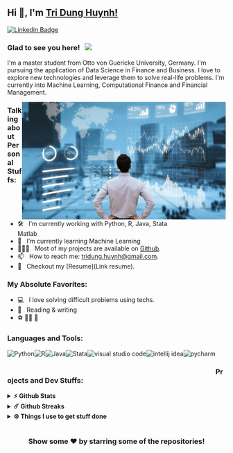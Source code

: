 ## Hi 🤝, I'm [Tri Dung Huynh!](https://github.com/HAKO411)

[![Linkedin Badge](https://img.shields.io/badge/-LinkedIn-0e76a8?style=flat-square&logo=Linkedin&logoColor=white)](https://www.linkedin.com/in/dustin-huynh)
<!--
[![Website Badge](https://img.shields.io/badge/Website-3b5998?style=flat-square&logo=google-chrome&logoColor=white)](https://iampavangandhi.github.io/)
[![Twitter Badge](https://img.shields.io/badge/-Twitter-00acee?style=flat-square&logo=Twitter&logoColor=white)](https://twitter.com/iampavangandhi)
[![Instagram Badge](https://img.shields.io/badge/-Instagram-e4405f?style=flat-square&logo=Instagram&logoColor=white)](https://instagram.com/iampavangandhi/)
[![Telegram Badge](https://img.shields.io/badge/-Telegram-0088cc?style=flat-square&logo=Telegram&logoColor=white)](https://t.me/iampavangandhi)
-->
### Glad to see you here! &nbsp; ![](https://visitor-badge.glitch.me/badge?page_id=HAKO411&style=flat-square&color=0088cc)

I'm a master student from Otto von Guericke University, Germany. I'm pursuing the application of Data Science in Finance and Business. I love to explore new technologies and leverage them to solve real-life problems. I'm currently into Machine Learning, Computational Finance and Financial Management.

<img align="right" height="270" width="470" alt="" src="gifs/data.jpg" />

### Talking about Personal Stuffs:

- 🛠 &nbsp; I’m currently working with Python, R, Java, Stata <br /> Matlab
- 🚀 &nbsp; I’m currently learning Machine Learning
- 👨🏻‍💻 &nbsp; Most of my projects are available on [Github](https://github.com/HAKO411).
- 📫 &nbsp; How to reach me: tridung.huynh@gmail.com.
- 📝 &nbsp; Checkout my [Resume](Link resume).


### My Absolute Favorites:

- 💻 &nbsp; I love solving difficult problems using techs.
- 📰 &nbsp; Reading & writing
-  ⚽️ 🏊‍♂️ 🎳

### Languages and Tools:

<a href="https://www.python.org" target="_blank"><img align="left" alt="Python" height ="42px" src="https://raw.githubusercontent.com/rahul-jha98/github_readme_icons/main/language_and_tools/square/python/python.svg"></a>
<a href="https://www.r-project.org/" target="_blank"><img align="left" alt="R" height ="42px" src="https://www.r-project.org/Rlogo.png"></a>
<a href="https://www.java.com" target="_blank"><img align="left" alt="Java" height ="42px" src="https://raw.githubusercontent.com/rahul-jha98/github_readme_icons/main/language_and_tools/square/java/java.svg"></a>
<a href="https://www.stata.com/" target="_blank"><img align="left" alt="Stata" height ="42px" src="https://upload.wikimedia.org/wikipedia/commons/5/5c/Stata_Logo.svg"></a>
<a href="https://code.visualstudio.com/" target="_blank"><img align="left" alt="visual studio code" height ="42px" src="https://img.icons8.com/fluent/240/000000/visual-studio-code-2019.png"></a>
<a href="https://www.jetbrains.com/idea/" target="_blank"><img align="left" alt="intellij idea" height ="42px" src="https://img.icons8.com/color/240/000000/intellij-idea.png"></a>
<a href="https://www.jetbrains.com/pycharm/" target="_blank"><img align="left" alt="pycharm" height ="42px" src="https://img.icons8.com/color/240/000000/pycharm.png"></a>



 <br />

<!--
<a href="https://pytorch.org/" target="_blank"> <img align="left" src="https://raw.githubusercontent.com/rahul-jha98/github_readme_icons/main/language_and_tools/square/pytorch/pytorch.svg" alt="pytorch" height="42px"/> </a> 
<a href="https://pytorch.org/" target="_blank"> <img align="left" src="https://raw.githubusercontent.com/rahul-jha98/github_readme_icons/main/language_and_tools/square/pytorch/pytorch.svg" alt="pytorch" height="42px"/> </a> 
<a href="https://www.tensorflow.org" target="_blank"> <img align="left" src="https://raw.githubusercontent.com/rahul-jha98/github_readme_icons/main/language_and_tools/square/tensorflow/tensorflow.svg" alt="tensorflow" height="42px"/> </a> 
<a href="https://kotlinlang.org" target="_blank"><img align="left" alt="Kotlin" height ="42px" src="https://raw.githubusercontent.com/rahul-jha98/github_readme_icons/main/language_and_tools/square/kotlin/kotlin.svg"></a>
<a href="https://firebase.google.com/" target="_blank"> <img align="left" src="https://raw.githubusercontent.com/rahul-jha98/github_readme_icons/main/language_and_tools/square/firebase/firebase.svg" alt="firebase" height ="42px"/> </a>
<a href="https://www.typescriptlang.org/" target="_blank"><img align="left" alt="Typescirpt" height ="42px" src="https://raw.githubusercontent.com/rahul-jha98/github_readme_icons/main/language_and_tools/square/typescript/typescript.svg"></a>
<a href="https://reactjs.org/" target="_blank"> <img align="left" alt="React" height ="42px" src="https://raw.githubusercontent.com/rahul-jha98/github_readme_icons/main/language_and_tools/square/react/react.svg"></a>
<a href="https://vuejs.org/" target="_blank"><img align="left" alt="Vue" height ="42px" src="https://raw.githubusercontent.com/rahul-jha98/github_readme_icons/main/language_and_tools/square/vue/vue.svg"></a>
<a href="https://nodejs.org" target="_blank"><img align="left" alt="Node.js" height ="42px" src="https://raw.githubusercontent.com/rahul-jha98/github_readme_icons/main/language_and_tools/square/node/node.svg"></a>
<a href="https://git-scm.com/" target="_blank"> <img src="https://raw.githubusercontent.com/rahul-jha98/github_readme_icons/main/language_and_tools/square/git-scm/git-scm.svg" align="left" alt="git" height='42px'/> </a>
<a href="https://www.figma.com/" target="_blank"> <img src="https://raw.githubusercontent.com/rahul-jha98/github_readme_icons/main/language_and_tools/square/figma/figma.svg" alt="figma" height='42px'/> </a>
<a href="https://developer.mozilla.org/en-US/docs/Web/JavaScript" target="_blank"> <img align="left" alt="JavaScript" height ="42px"  src="https://raw.githubusercontent.com/rahul-jha98/github_readme_icons/main/language_and_tools/square/javascript/javascript.svg"> </a>
<code><img height="27" src="https://raw.githubusercontent.com/github/explore/80688e429a7d4ef2fca1e82350fe8e3517d3494d/topics/python/python.png" alt="python"></code>
<code><img height="27" src="https://raw.githubusercontent.com/github/explore/80688e429a7d4ef2fca1e82350fe8e3517d3494d/topics/sql/sql.png" alt="sql"></code>
<code><img height="27" src="https://raw.githubusercontent.com/github/explore/80688e429a7d4ef2fca1e82350fe8e3517d3494d/topics/terminal/terminal.png" alt="terminal"></code>
<code><img height="25" src="https://raw.githubusercontent.com/github/explore/80688e429a7d4ef2fca1e82350fe8e3517d3494d/topics/sass/sass.png" alt="sass"></code>
-->

### Projects and Dev Stuffs:

<details>	
  <summary><b>⚡ Github Stats</b></summary>

<img height="180em" src="https://github-readme-stats.vercel.app/api?username=HAKO411&show_icons=true&hide_border=true&&count_private=true&include_all_commits=true" />
<img height="180em" src="https://github-readme-stats.vercel.app/api/top-langs/?username=HAKO411&exclude_repo=KNN-Image-Classification&show_icons=true&hide_border=true&layout=compact&langs_count=8"/>
</details>

<details>	
  <summary><b>☄️ Github Streaks</b></summary>

<img height="180em" src="https://github-readme-streak-stats.herokuapp.com/?user=HAKO411&hide_border=true" />
</details>

<details>	
  <br />
  <summary><b>⚙️ Things I use to get stuff done</b></summary>
  	<ul>
  	    <li><b>OS:</b> MacOS</li>
	    <li><b>Laptop: </b> Macbook Pro 15</li>
  	    <li><b>Browser: </b> Chrome</li>
	    <li><b>Terminal </b> </li>
	    <li><b>Code Editor:</b> VSCode, Pycharm, Intellij</li>
      <li><b>To Stay Updated:</b> Linkedin.</li>
	    <br />
	
</details>

#

<div align="center">

### Show some ❤️ by starring some of the repositories!

</div>
